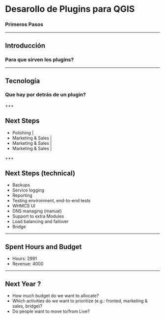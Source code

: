 # Desarollo de Plugins para QGIS
### Primeros Pasos
---

## Introducción
### Para que sirven los plugins?

---

## Tecnología
### Que hay por detrás de un plugin?



+++
## Next Steps
- Polishing |
- Marketing & Sales |
- Marketing & Sales |
- Marketing & Sales |

+++
## Next Steps (technical)
- <i class="fa fa-spinner fa-pulse  fa-fw"></i> Backups
- <i class="fa fa-spinner fa-pulse  fa-fw"></i> Service logging
- <i class="fa fa-spinner fa-pulse  fa-fw"></i> Reporting
- <i class="fa fa-spinner fa-pulse  fa-fw"></i> Testing environment, end-to-end tests
- WHMCS UI
- DNS managing (manual)
- Support to extra Modules
- Load balancing and failover
- Bridge

---
## Spent Hours and Budget
- Hours: 2991
- Revenue: 4000

---
## Next Year ?
- How much budget do we want to allocate?
- Which activities do we want to prioritize (e.g.: fronted, marketing & sales, bridge)?
- Do people want to move to/from Live?
